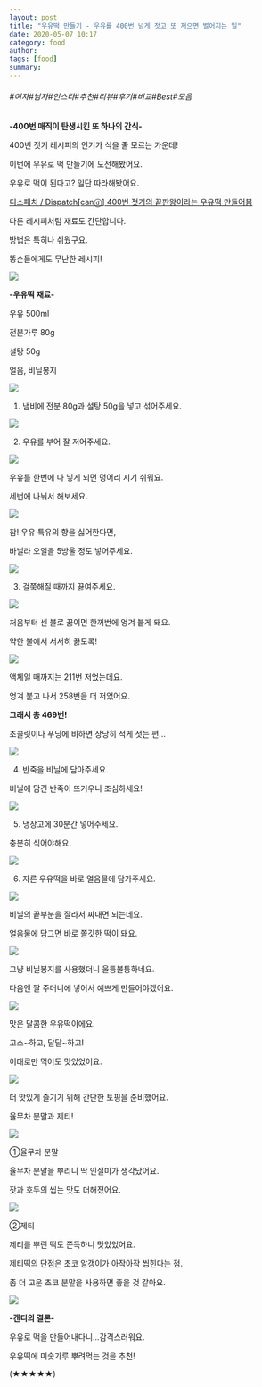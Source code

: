 ```yaml
---
layout: post
title: "우유떡 만들기 - 우유를 400번 넘게 젓고 또 저으면 벌어지는 일"
date: 2020-05-07 10:17
category: food
author: 
tags: [food]
summary: 
---
```


###### #여자#남자#인스타#추천#리뷰#후기#비교#Best#모음


**-400번 매직이 탄생시킨 또 하나의 간식-**

400번 젓기 레시피의 인기가 식을 줄 모르는 가운데!

이번에 우유로 떡 만들기에 도전해봤어요.

  

우유로 떡이 된다고? 일단 따라해봤어요.

[디스패치 / Dispatch[canⓓ] 400번 젓기의 끝판왕이라는 우유떡 만들어봄](https://www.youtube.com/watch?v=9HRKs9tbdik)

다른 레시피처럼 재료도 간단합니다.

방법은 특히나 쉬웠구요.

  

똥손들에게도 무난한 레시피!  

![](https://img1.daumcdn.net/thumb/R720x0/?fname=https%3A%2F%2Ft1.daumcdn.net%2Fliveboard%2Fdispatch%2F44c780d58c7a4917897aebb6fc5dce80.JPG)

**-우유떡 재료-**  

우유 500ml

전분가루 80g

설탕 50g

얼음, 비닐봉지

![](https://img1.daumcdn.net/thumb/R720x0/?fname=https%3A%2F%2Ft1.daumcdn.net%2Fliveboard%2Fdispatch%2F2bdbd46bea384dfebf5925c683519ceb.JPG)

1. 냄비에 전분 80g과 설탕 50g을 넣고 섞어주세요.

![](https://img1.daumcdn.net/thumb/R720x0/?fname=https%3A%2F%2Ft1.daumcdn.net%2Fliveboard%2Fdispatch%2Fabb2de9eb1914b98a24493b2ddf2f8c6.JPG)

2. 우유를 부어 잘 저어주세요.

![](https://img1.daumcdn.net/thumb/R720x0/?fname=https%3A%2F%2Ft1.daumcdn.net%2Fliveboard%2Fdispatch%2F1b056ce11e7f4bf6924a5c5d07c0754b.JPG)

우유를 한번에 다 넣게 되면 덩어리 지기 쉬워요.

세번에 나눠서 해보세요.

![](https://img1.daumcdn.net/thumb/R720x0/?fname=https%3A%2F%2Ft1.daumcdn.net%2Fliveboard%2Fdispatch%2Fade8d75a738a437ba4266eccbdb025f2.JPG)

참! 우유 특유의 향을 싫어한다면,

바닐라 오일을 5방울 정도 넣어주세요.

![](https://img1.daumcdn.net/thumb/R720x0/?fname=https%3A%2F%2Ft1.daumcdn.net%2Fliveboard%2Fdispatch%2F3345129ff4ba4228bdf7ee003a30e093.JPG)

3. 걸쭉해질 때까지 끓여주세요.

![](https://img1.daumcdn.net/thumb/R720x0/?fname=https%3A%2F%2Ft1.daumcdn.net%2Fliveboard%2Fdispatch%2Fb8d400aaa5834d5cb42d479374fcf772.JPG)

처음부터 센 불로 끓이면 한꺼번에 엉겨 붙게 돼요.

약한 불에서 서서히 끓도록!

![](https://img1.daumcdn.net/thumb/R720x0/?fname=https%3A%2F%2Ft1.daumcdn.net%2Fliveboard%2Fdispatch%2F830813d8c32d49448b1d01d3dcc55b2a.JPG)

액체일 때까지는 211번 저었는데요.

엉겨 붙고 나서 258번을 더 저었어요.

**그래서 총 469번!**

초콜릿이나 푸딩에 비하면 상당히 적게 젓는 편...

![](https://img1.daumcdn.net/thumb/R720x0/?fname=https%3A%2F%2Ft1.daumcdn.net%2Fliveboard%2Fdispatch%2F248854e170074132ba0c199efde73d0f.JPG)

4. 반죽을 비닐에 담아주세요.

비닐에 담긴 반죽이 뜨거우니 조심하세요!

![](https://img1.daumcdn.net/thumb/R720x0/?fname=https%3A%2F%2Ft1.daumcdn.net%2Fliveboard%2Fdispatch%2F270b30378f85413b8812a4f19c2ef816.JPG)

5. 냉장고에 30분간 넣어주세요.

충분히 식어야해요.

![](https://img1.daumcdn.net/thumb/R720x0/?fname=https%3A%2F%2Ft1.daumcdn.net%2Fliveboard%2Fdispatch%2F334f59981a3546df903ac4b6d6c2ac2d.JPG)

6. 자른 우유떡을 바로 얼음물에 담가주세요.

![](https://img1.daumcdn.net/thumb/R720x0/?fname=https%3A%2F%2Ft1.daumcdn.net%2Fliveboard%2Fdispatch%2Fde93ec7e7d634bf583ec5a4729509901.jpg)

비닐의 끝부분을 잘라서 짜내면 되는데요.

얼음물에 담그면 바로 쫄깃한 떡이 돼요.

![](https://img1.daumcdn.net/thumb/R720x0/?fname=https%3A%2F%2Ft1.daumcdn.net%2Fliveboard%2Fdispatch%2F7ad9fd96c9024b49b34d3d6fe22131fe.JPG)

그냥 비닐봉지를 사용했더니 울퉁불퉁하네요.

다음엔 짤 주머니에 넣어서 예쁘게 만들어야겠어요.

![](https://img1.daumcdn.net/thumb/R720x0/?fname=https%3A%2F%2Ft1.daumcdn.net%2Fliveboard%2Fdispatch%2F5b26d61fda8b432b81ad2e728c990a67.JPG)

맛은 달콤한 우유떡이에요.

고소~하고, 달달~하고!

이대로만 먹어도 맛있었어요.

![](https://img1.daumcdn.net/thumb/R720x0/?fname=https%3A%2F%2Ft1.daumcdn.net%2Fliveboard%2Fdispatch%2Fe9b5e23c2286478fbe6138ab1fe2043b.JPG)

더 맛있게 즐기기 위해 간단한 토핑을 준비했어요.

율무차 분말과 제티!

![](https://img1.daumcdn.net/thumb/R720x0/?fname=https%3A%2F%2Ft1.daumcdn.net%2Fliveboard%2Fdispatch%2Fb3127239ceea42ea8e808ad991a43862.JPG)

①율무차 분말

  

율무차 분말을 뿌리니 딱 인절미가 생각났어요.

잣과 호두의 씹는 맛도 더해졌어요.

![](https://img1.daumcdn.net/thumb/R720x0/?fname=https%3A%2F%2Ft1.daumcdn.net%2Fliveboard%2Fdispatch%2F30e28d5107c04d1f95d75707889dc12f.JPG)

②제티

  

제티를 뿌린 떡도 쫀득하니 맛있었어요.

제티떡의 단점은 초코 알갱이가 아작아작 씹힌다는 점.

좀 더 고운 초코 분말을 사용하면 좋을 것 같아요.

![](https://img1.daumcdn.net/thumb/R720x0/?fname=https%3A%2F%2Ft1.daumcdn.net%2Fliveboard%2Fdispatch%2F0117411c7f644409b1c73629d1d78388.JPG)

**-캔디의 결론-**

  

우유로 떡을 만들어내다니...감격스러워요.

우유떡에 미숫가루 뿌려먹는 것을 추천!

(★★★★★)